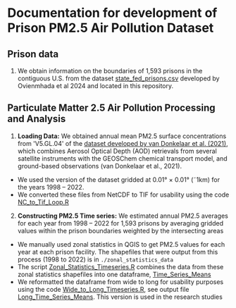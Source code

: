 # Documentation for development of Prison PM2.5 Air Pollution Dataset

## Prison data 
1. We obtain information on the boundaries of 1,593 prisons in the contiguous U.S. from the dataset [state_fed_prisons.csv](../prison_datasets/state_fed_prisons.csv) developed by Ovienmhada et al 2024 and located in this repository.

## Particulate Matter 2.5 Air Pollution Processing and Analysis 

1. **Loading Data:** We obtained annual mean PM2.5 surface concentrations from 'V5.GL.04' of the [dataset developed by van Donkelaar et al. (2021)](https://sites.wustl.edu/acag/datasets/surface-pm2-5/), which combines Aerosol Optical Depth (AOD) retrievals from several satellite instruments with the GEOSChem chemical transport model, and ground-based observations (van Donkelaar et al., 2021).
  - We used the version of the dataset gridded at 0.01° × 0.01° (˜1km) for the years 1998 – 2022.
  - We converted these files from NetCDF to TIF for usability using the code [NC_to_Tif_Loop.R](./code)

2. **Constructing PM2.5 Time series:** We estimated annual PM2.5 averages for each year from 1998 – 2022 for 1,593
prisons by averaging gridded values within the prison boundaries weighted by the intersecting
areas
  - We manually used zonal statistics in QGIS to get PM2.5 values for each year at each prison facility. The shapefiles that were output from this process (1998 to 2022) is in `./zonal_statistics_data`
  - The script [Zonal_Statistics_Timeseries.R](./code) combines the data from these zonal statistics shapefiles into one dataframe, [Time_Series_Means](./output)
  - We reformatted the dataframe from wide to long for usability purposes using the code [Wide_to_Long_Timeseries.R](./code), see output file [Long_Time_Series_Means](./output). This version is used in the research studies
